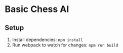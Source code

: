 # Basic Chess AI


## Setup

1. Install dependencies: `npm install`
2. Run webpack to watch for changes: `npm run build`
